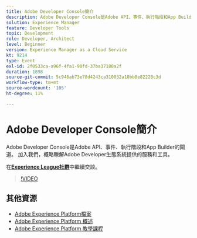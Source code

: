```yaml
---
title: Adobe Developer Console簡介
description: Adobe Developer Console是Adobe API、事件、執行階段和App Builder的閘道。 加入我們，概略瞭解Adobe Developer生態系統提供的服務和工具。
solution: Experience Manager
feature: Developer Tools
topic: Development
role: Developer, Architect
level: Beginner
version: Experience Manager as a Cloud Service
kt: 9214
type: Event
exl-id: 2f0533ca-a96f-4fa1-90fd-37ba37180a2f
duration: 1898
source-git-commit: 5c946ab73e78d4243ca310032a10bb8e82228c3d
workflow-type: tm+mt
source-wordcount: '105'
ht-degree: 11%

---
```


# Adobe Developer Console簡介

Adobe Developer Console是Adobe API、事件、執行階段和App Builder的閘道。 加入我們，概略瞭解Adobe Developer生態系統提供的服務和工具。

在&#x200B;**[Experience League社群](https://adobe.ly/2Y2DDld)**&#x200B;中繼續交談。

>[!VIDEO](https://video.tv.adobe.com/v/337771/?quality=12&learn=on&hidetitle=true)

## 其他資源

- [Adobe Experience Platform檔案](https://experienceleague.adobe.com/docs/experience-platform.html)
- [Adobe Experience Platform 概述](https://experienceleague.adobe.com/docs/experience-platform/landing/home.html?lang=zh-Hant)
- [Adobe Experience Platform 教學課程](https://experienceleague.adobe.com/docs/platform-learn/tutorials/overview.html?lang=zh-Hant)
